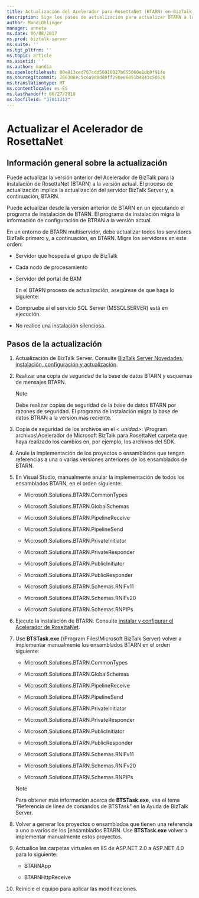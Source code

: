 ```yaml
---
title: Actualización del Acelerador para RosettaNet (BTARN) en BizTalk Server | Microsoft Docs"
description: Siga los pasos de actualización para actualizar BTARN a la versión actual de BizTalk Server
author: MandiOhlinger
manager: anneta
ms.date: 06/08/2017
ms.prod: biztalk-server
ms.suite: ''
ms.tgt_pltfrm: ''
ms.topic: article
ms.assetid: ''
ms.author: mandia
ms.openlocfilehash: 80e813ced767cdd56910027b655060e1db9f91fe
ms.sourcegitcommit: 266308ec5c6a9d8d80ff298ee6051b4843c5d626
ms.translationtype: MT
ms.contentlocale: es-ES
ms.lasthandoff: 06/27/2018
ms.locfileid: "37011312"
---
```

# <a name="upgrade-the-rosettanet-accelerator"></a>Actualizar el Acelerador de RosettaNet

## <a name="upgrade-overview"></a>Información general sobre la actualización
Puede actualizar la versión anterior del Acelerador de BizTalk para la instalación de RosettaNet (BTARN) a la versión actual. El proceso de actualización implica la actualización del servidor BizTalk Server y, a continuación, BTARN.  
  
 Puede actualizar desde la versión anterior de BTARN en un ejecutando el programa de instalación de BTARN. El programa de instalación migra la información de configuración de BTRAN a la versión actual.  
  
 En un entorno de BTARN multiservidor, debe actualizar todos los servidores BizTalk primero y, a continuación, en BTARN. Migre los servidores en este orden:  
  
- Servidor que hospeda el grupo de BizTalk  
  
- Cada nodo de procesamiento  
  
- Servidor del portal de BAM  
  
  En el BTARN proceso de actualización, asegúrese de que haga lo siguiente:  
  
- Compruebe si el servicio SQL Server (MSSQLSERVER) está en ejecución.  
  
- No realice una instalación silenciosa.  
  
## <a name="upgrade-steps"></a>Pasos de la actualización  
  
1.  Actualización de BizTalk Server. Consulte [BizTalk Server Novedades, instalación, configuración y actualización](../../install-and-config-guides/biztalk-server-what-s-new-installation-configuration-and-upgrade.md).
  
2.  Realizar una copia de seguridad de la base de datos BTARN y esquemas de mensajes BTARN.  
  
    > [!NOTE]
    >  Debe realizar copias de seguridad de la base de datos BTARN por razones de seguridad. El programa de instalación migra la base de datos BTRAN a la versión más reciente.  
  
3.  Copia de seguridad de los archivos en el *< unidad\>*: \Program archivos\\Acelerador de Microsoft BizTalk para RosettaNet carpeta que haya realizado los cambios en, por ejemplo, los archivos del SDK.  
  
4.  Anule la implementación de los proyectos o ensamblados que tengan referencias a una o varias versiones anteriores de los ensamblados de BTARN.  
  
5.  En Visual Studio, manualmente anular la implementación de todos los ensamblados BTARN, en el orden siguiente:  
  
    -   Microsoft.Solutions.BTARN.CommonTypes  
  
    -   Microsoft.Solutions.BTARN.GlobalSchemas  
  
    -   Microsoft.Solutions.BTARN.PipelineReceive  
  
    -   Microsoft.Solutions.BTARN.PipelineSend  
  
    -   Microsoft.Solutions.BTARN.PrivateInitiator  
  
    -   Microsoft.Solutions.BTARN.PrivateResponder  
  
    -   Microsoft.Solutions.BTARN.PublicInitiator  
  
    -   Microsoft.Solutions.BTARN.PublicResponder  
  
    -   Microsoft.Solutions.BTARN.Schemas.RNIFv11  
  
    -   Microsoft.Solutions.BTARN.Schemas.RNIFv20  
  
    -   Microsoft.Solutions.BTARN.Schemas.RNPIPs  
  
6.  Ejecute la instalación de BTARN. Consulte [instalar y configurar el Acelerador de RosettaNet](install-configure-biztalk-accelerator-for-rosettanet.md).
  
7.  Use **BTSTask.exe** (\Program Files\Microsoft BizTalk Server) volver a implementar manualmente los ensamblados BTARN en el orden siguiente:  
  
    -   Microsoft.Solutions.BTARN.CommonTypes  
  
    -   Microsoft.Solutions.BTARN.GlobalSchemas  
  
    -   Microsoft.Solutions.BTARN.PipelineReceive  
  
    -   Microsoft.Solutions.BTARN.PipelineSend  
  
    -   Microsoft.Solutions.BTARN.PrivateInitiator  
  
    -   Microsoft.Solutions.BTARN.PrivateResponder  
  
    -   Microsoft.Solutions.BTARN.PublicInitiator  
  
    -   Microsoft.Solutions.BTARN.PublicResponder  
  
    -   Microsoft.Solutions.BTARN.Schemas.RNIFv11  
  
    -   Microsoft.Solutions.BTARN.Schemas.RNIFv20  
  
    -   Microsoft.Solutions.BTARN.Schemas.RNPIPs  
  
    > [!NOTE]
    >  Para obtener más información acerca de **BTSTask.exe**, vea el tema "Referencia de línea de comandos de BTSTask" en la Ayuda de BizTalk Server.  
  
8.  Volver a generar los proyectos o ensamblados que tienen una referencia a uno o varios de los [ensamblados BTARN. Use **BTSTask.exe** volver a implementar manualmente estos proyectos.  
  
9. Actualice las carpetas virtuales en IIS de ASP.NET 2.0 a ASP.NET 4.0 para lo siguiente:  
  
    -   BTARNApp  
  
    -   BTARNHttpReceive  
  
10. Reinicie el equipo para aplicar las modificaciones.  
  
